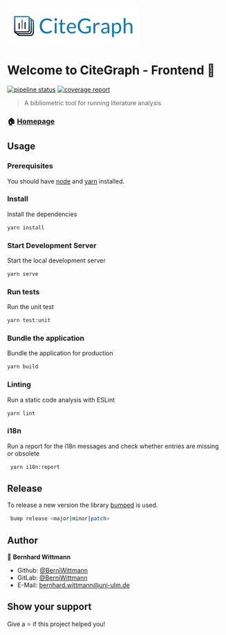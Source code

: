 <img alt="CiteGraph Logo" src="src/assets/logo.png"/>
<h1>Welcome to CiteGraph - Frontend 👋</h1>
<p>
  <a href="https://gitlab.com/BerniWittmann/citegraph/commits/master"><img alt="pipeline status" src="https://gitlab.com/BerniWittmann/citegraph/badges/master/pipeline.svg" /></a>
  <a href="https://gitlab.com/BerniWittmann/citegraph/commits/master"><img alt="coverage report" src="https://gitlab.com/BerniWittmann/citegraph/badges/master/coverage.svg" /></a>
</p>

> A bibliometric tool for running literature analysis

### 🏠 [Homepage](https://berniwittmann.gitlab.io/citegraph/#/)

## Usage

### Prerequisites

You should have [node](https://nodejs.org/en/) and  [yarn](https://yarnpkg.com) installed.

### Install

Install the dependencies

```sh
yarn install
```

### Start Development Server

Start the local development server

```sh
yarn serve
```

### Run tests

Run the unit test

```sh
yarn test:unit
```

### Bundle the application

Bundle the application for production

```sh
yarn build
```

### Linting

Run a static code analysis with ESLint

```sh
yarn lint
```

### i18n

Run a report for the i18n messages and check whether entries are missing or obsolete

```sh
 yarn i18n:report
```

## Release

To release a new version the library [bumped](https://bumped.github.io/) is used.

```sh
 bump release <major|minor|patch>
```

## Author

👤 **Bernhard Wittmann**

* Github: [@BerniWittmann](https://github.com/BerniWittmann)
* GitLab: [@BerniWittmann](https://gitlab.com/BerniWittmann)
* E-Mail: [bernhard.wittmann@uni-ulm.de](mailto:bernhard.wittmann@uni-ulm.de)

## Show your support

Give a ⭐️ if this project helped you!
